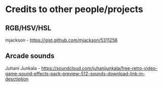 # Credits to other people/projects

## RGB/HSV/HSL
mjackson - https://gist.github.com/mjackson/5311256

## Arcade sounds
Juhani Junkala - https://soundcloud.com/juhanijunkala/free-retro-video-game-sound-effects-pack-preview-512-sounds-download-link-in-desctiption

